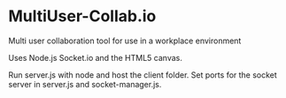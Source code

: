 # MultiUser-Collab.io
Multi user collaboration tool for use in a workplace environment

Uses Node.js Socket.io and the HTML5 canvas.

Run server.js with node and host the client folder.
Set ports for the socket server in server.js and socket-manager.js.
